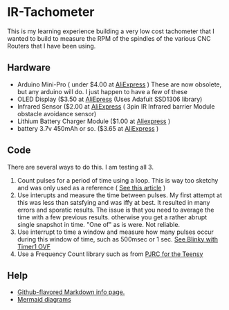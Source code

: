 # IR-Tachometer
This is my learning experience building a very low cost tachometer that I wanted to build to measure the RPM of the spindles of the various CNC Routers that I have been using. 
## Hardware 
- Arduino Mini-Pro ( under $4.00 at [AliExpress](https://www.aliexpress.com/item/32821902128.html) )
These are now obsolete, but any arduino will do.  I just happen to have a few of these
- OLED Display ($3.50 at [AliEpress](https://www.aliexpress.com/item/32920071528.html) (Uses Adafuit SSD1306 library) 
- Infrared Sensor ($2.00 at [AliExpress](https://www.aliexpress.com/item/32952079917.html) ( 3pin IR Infrared barrier Module obstacle avoidance sensor) 
- Lithium Battery Charger Module ($1.00 at [Aliexpress](https://www.aliexpress.com/item/32986135934.html) )
- battery 3.7v 450mAh or so. ($3.65 at [AliExpress](https://www.aliexpress.com/item/4000908332181.html) )
## Code
There are several ways to do this.  I am testing all 3.
1. Count pulses for a period of time using a loop.  This is way too sketchy and was only used as a reference ( [See this article](https://how2electronics.com/digital-tachometer-ir-sensor-arduino/) )
2. Use interupts and measure the time between pulses.  My first attempt at this was less than satsfying and was iffy at best.  It resulted in many errors and sporatic results.  The issue is that you need to average the time with a few previous results.  otherwise you get a rather abrupt single snapshot in time.  "One of" as is were.  Not reliable.
3. Use interrupt to time a window and measure how many pulses occur during this window of time, such as 500msec or 1 sec. [See Blinky with Timer1 OVF](https://blog.podkalicki.com/arduino-blinky-with-timer1-ovf/)
4. Use a Frequency Count library such as from [PJRC for the Teensy](https://www.pjrc.com/teensy/td_libs_FreqCount.html)


## Help
 - [Github-flavored Markdown info page.](http://github.github.com/github-flavored-markdown/)
 - [Mermaid diagrams](https://mermaid-js.github.io/mermaid/#/)
